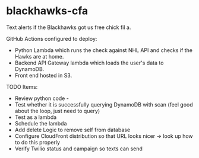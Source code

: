 # blackhawks-cfa
Text alerts if the Blackhawks got us free chick fil a. 

GitHub Actions configured to deploy:
* Python Lambda which runs the check against NHL API and checks if the Hawks are at home.
* Backend API Gateway lambda which loads the user's data to DynamoDB.
* Front end hosted in S3.


TODO Items:
* Review python code - 
*   Test whether it is successfully querying DynamoDB with scan (feel good about the loop, just need to query)
*   Test as a lambda
*   Schedule the lambda
* Add delete Logic to remove self from database
* Configure CloudFront distribution so that URL looks nicer -> look up how to do this properly
* Verify Twilio status and campaign so texts can send
